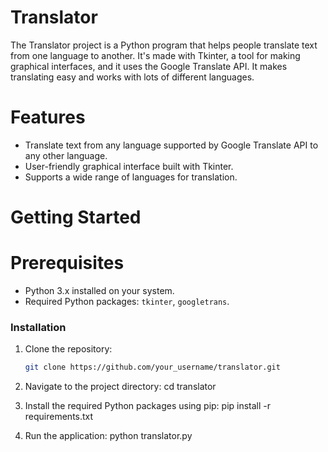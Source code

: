 # Translator
The Translator project is a Python program that helps people translate text from one language to another. It's made with Tkinter, a tool for making graphical interfaces, and it uses the Google Translate API. It makes translating easy and works with lots of different languages.

# Features
- Translate text from any language supported by Google Translate API to any other language.
- User-friendly graphical interface built with Tkinter.
- Supports a wide range of languages for translation.

# Getting Started

# Prerequisites
- Python 3.x installed on your system.
- Required Python packages: `tkinter`, `googletrans`.

### Installation

1. Clone the repository:
   ```sh
   git clone https://github.com/your_username/translator.git

1. Navigate to the project directory:
   cd translator

3. Install the required Python packages using pip:
   pip install -r requirements.txt

4. Run the application:
   python translator.py

